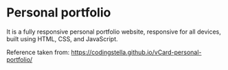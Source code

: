 # Personal portfolio

It is a fully responsive personal portfolio website, responsive for all devices, built using HTML, CSS, and JavaScript.

Reference taken from:
https://codingstella.github.io/vCard-personal-portfolio/ 

